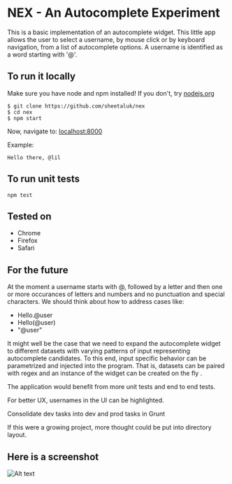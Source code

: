 # NEX - An Autocomplete Experiment
This is a basic implementation of an autocomplete widget. This little app allows the user to select a username, by mouse click or by keyboard navigation, from a list of autocomplete options.
A username is identified as a word starting with '@'.

## To run it locally
Make sure you have node and npm installed!
If you don't, try
[nodejs.org](http://nodejs.org)

```
$ git clone https://github.com/sheetaluk/nex
$ cd nex
$ npm start
```
Now, navigate to:
[localhost:8000](http://localhost:8000/app/index.html)

Example:
```
Hello there, @lil
```

## To run unit tests
```
npm test
```

## Tested on
* Chrome
* Firefox
* Safari

## For the future
At the moment a username starts with @, followed by a letter and then one or more occurances of letters and numbers and no punctuation and special characters. We should think about how to address cases like: 
* Hello.@user
* Hello(@user)
* "@user"

It might well be the case that we need to expand the autocomplete widget to different datasets with varying patterns of input representing autocomplete candidates. To this end, input specific behavior can be parametrized and injected into the program. That is, datasets can be paired with regex and an instance of the widget can be created on the fly .

The application would benefit from more unit tests and end to end tests.

For better UX, usernames in the UI can be highlighted.

Consolidate dev tasks into dev and prod tasks in Grunt

If this were a growing project, more thought could be put into directory layout.

## Here is a screenshot
![Alt text](https://cloud.githubusercontent.com/assets/502186/12698482/69e45cd6-c76b-11e5-86ae-1019de82e183.png)
